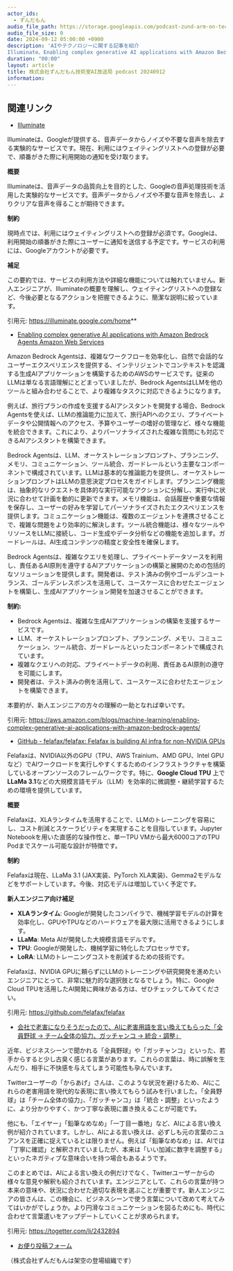 ```yaml
---
actor_ids:
  - ずんだもん
audio_file_path: https://storage.googleapis.com/podcast-zund-arm-on-tech/audio/株式会社ずんだもん技術室AI放送局_podcast_20240912.mp3
audio_file_size: 0
date: 2024-09-12 05:00:00 +0900
description: 'AIやテクノロジーに関する記事を紹介  
Illuminate、Enabling complex generative AI applications with Amazon Bedrock Agents  Amazon Web Services、GitHub - felafax/felafax: Felafax is building AI infra for non-NVIDIA GPUs、会社で老害になりそうだったので、AIに老害用語を言い換えてもらった「全員野球 → チーム全体の協力、ガッチャンコ → 統合・調整」'
duration: "00:00"
layout: article
title: 株式会社ずんだもん技術室AI放送局 podcast 20240912
information: 
---
```


## 関連リンク


- [Illuminate](https://illuminate.google.com/home**)  



Illuminateは、Googleが提供する、音声データからノイズや不要な音声を除去する実験的なサービスです。現在、利用にはウェイティングリストへの登録が必要で、順番がきた際に利用開始の通知を受け取ります。

**概要**

Illuminateは、音声データの品質向上を目的とした、Googleの音声処理技術を活用した実験的なサービスです。音声データからノイズや不要な音声を除去し、よりクリアな音声を得ることが期待できます。

**制約**

現時点では、利用にはウェイティングリストへの登録が必須です。Googleは、利用開始の順番がきた際にユーザーに通知を送信する予定です。サービスの利用には、Googleアカウントが必要です。


**補足**

この要約では、サービスの利用方法や詳細な機能については触れていません。新人エンジニアが、Illuminateの概要を理解し、ウェイティングリストへの登録など、今後必要となるアクションを把握できるように、簡潔な説明に絞っています。

引用元: https://illuminate.google.com/home**


- [Enabling complex generative AI applications with Amazon Bedrock Agents  Amazon Web Services](https://aws.amazon.com/blogs/machine-learning/enabling-complex-generative-ai-applications-with-amazon-bedrock-agents/)  



Amazon Bedrock Agentsは、複雑なワークフローを効率化し、自然で会話的なユーザーエクスペリエンスを提供する、インテリジェントでコンテキストを認識する生成AIアプリケーションを構築するためのAWSのサービスです。従来のLLMは単なる言語理解にとどまっていましたが、Bedrock AgentsはLLMを他のツールと組み合わせることで、より複雑なタスクに対応できるようになります。

例えば、旅行プランの作成を支援するAIアシスタントを開発する場合、Bedrock Agentsを使えば、LLMの推論能力に加えて、旅行APIへのクエリ、プライベートデータや公開情報へのアクセス、予算やユーザーの嗜好の管理など、様々な機能を統合できます。これにより、よりパーソナライズされた複雑な質問にも対応できるAIアシスタントを構築できます。

Bedrock Agentsは、LLM、オーケストレーションプロンプト、プランニング、メモリ、コミュニケーション、ツール統合、ガードレールという主要なコンポーネントで構成されています。LLMは基本的な推論能力を提供し、オーケストレーションプロンプトはLLMの意思決定プロセスをガイドします。プランニング機能は、抽象的なリクエストを具体的な実行可能なアクションに分解し、実行中に状況に合わせて計画を動的に更新できます。メモリ機能は、会話履歴や重要な情報を保存し、ユーザーの好みを学習してパーソナライズされたエクスペリエンスを提供します。コミュニケーション機能は、複数のエージェントを連携させることで、複雑な問題をより効率的に解決します。ツール統合機能は、様々なツールやリソースをLLMに接続し、コード生成やデータ分析などの機能を追加します。ガードレールは、AI生成コンテンツの精度と安全性を確保します。


Bedrock Agentsは、複雑なクエリを処理し、プライベートデータソースを利用し、責任あるAI原則を遵守するAIアプリケーションの構築と展開のための包括的なソリューションを提供します。開発者は、テスト済みの例やゴールデンユートランス、ゴールデンレスポンスを活用して、ユースケースに合わせたエージェントを構築し、生成AIアプリケーション開発を加速させることができます。


**制約:**

- Bedrock Agentsは、複雑な生成AIアプリケーションの構築を支援するサービスです。
- LLM、オーケストレーションプロンプト、プランニング、メモリ、コミュニケーション、ツール統合、ガードレールといったコンポーネントで構成されています。
- 複雑なクエリへの対応、プライベートデータの利用、責任あるAI原則の遵守を可能にします。 
- 開発者は、テスト済みの例を活用して、ユースケースに合わせたエージェントを構築できます。


本要約が、新人エンジニアの方々の理解の一助となれば幸いです。 


引用元: https://aws.amazon.com/blogs/machine-learning/enabling-complex-generative-ai-applications-with-amazon-bedrock-agents/


- [GitHub - felafax/felafax: Felafax is building AI infra for non-NVIDIA GPUs](https://github.com/felafax/felafax)  



Felafaxは、NVIDIA以外のGPU（TPU、AWS Trainium、AMD GPU、Intel GPUなど）でAIワークロードを実行しやすくするためのインフラストラクチャを構築しているオープンソースのフレームワークです。特に、**Google Cloud TPU** 上で**LLaMa 3.1**などの大規模言語モデル（LLM）を効率的に微調整・継続学習するための環境を提供しています。


**概要**

Felafaxは、XLAランタイムを活用することで、LLMのトレーニングを容易にし、コスト削減とスケーラビリティを実現することを目指しています。Jupyter Notebookを用いた直感的な操作性と、単一TPU VMから最大6000コアのTPU Podまでスケール可能な設計が特徴です。


**制約**

Felafaxは現在、LLaMa 3.1 (JAX実装、PyTorch XLA実装)、Gemma2モデルなどをサポートしています。今後、対応モデルは増加していく予定です。


**新人エンジニア向け補足**

* **XLAランタイム**:  Googleが開発したコンパイラで、機械学習モデルの計算を効率化し、GPUやTPUなどのハードウェアを最大限に活用できるようにします。
* **LLaMa**: Meta AIが開発した大規模言語モデルです。
* **TPU**: Googleが開発した、機械学習に特化したプロセッサです。
* **LoRA**: LLMのトレーニングコストを削減するための技術です。


Felafaxは、NVIDIA GPUに頼らずにLLMのトレーニングや研究開発を進めたいエンジニアにとって、非常に魅力的な選択肢となるでしょう。特に、Google Cloud TPUを活用したAI開発に興味がある方は、ぜひチェックしてみてください。 


引用元: https://github.com/felafax/felafax


- [会社で老害になりそうだったので、AIに老害用語を言い換えてもらった「全員野球 → チーム全体の協力、ガッチャンコ → 統合・調整」](https://togetter.com/li/2432894)  



近年、ビジネスシーンで聞かれる「全員野球」や「ガッチャンコ」といった、若手からすると少し古臭く感じる言葉があります。これらの言葉は、時に誤解を生んだり、相手に不快感を与えてしまう可能性も孕んでいます。

Twitterユーザーの「からあげ」さんは、このような状況を避けるため、AIにこれらの老害用語を現代的な表現に言い換えてもらう試みを行いました。「全員野球」は「チーム全体の協力」、「ガッチャンコ」は「統合・調整」といったように、より分かりやすく、かつ丁寧な表現に置き換えることが可能です。

他にも、「エイヤー」「鉛筆なめなめ」「一丁目一番地」など、AIによる言い換え例が紹介されています。しかし、AIによる言い換えは、必ずしも元の言葉のニュアンスを正確に捉えているとは限りません。例えば「鉛筆なめなめ」は、AIでは「丁寧に確認」と解釈されていましたが、本来は「いい加減に数字を調整する」といったネガティブな意味合いを持つ場合もあるようです。

このまとめでは、AIによる言い換えの例だけでなく、Twitterユーザーからの様々な意見や解釈も紹介されています。エンジニアとして、これらの言葉が持つ本来の意味や、状況に合わせた適切な表現を選ぶことが重要です。新人エンジニアの皆さんは、この機会に、ビジネスシーンで使う言葉について改めて考えてみてはいかがでしょうか。より円滑なコミュニケーションを図るためにも、時代に合わせて言葉遣いをアップデートしていくことが求められます。 


引用元: https://togetter.com/li/2432894



- [お便り投稿フォーム](https://forms.gle/ffg4JTfqdiqK62qf9)

（株式会社ずんだもんは架空の登場組織です）
